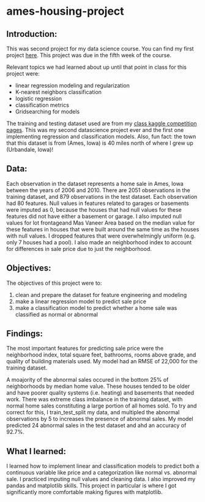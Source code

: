 # ames-housing-project
## Introduction:
This was second project for my data science course. You can find my first project [here](https://github.com/AdamMBailin/titanic-project). This project was due in the fifth week of the course.

Relevant topics we had learned about up until that point in class for this project were:
  - linear regression modeling and regularization
  - K-nearest neighbors classification
  - logistic regression 
  - classification metrics
  - Gridsearching for models

The training and testing dataset used are from my [class kaggle competition pages](https://www.kaggle.com/c/dsi-west-3-project-2-classification-challenge/data). This was my second datascience project ever and the first one implementing regression and classification models. Also, fun fact: the town that this dataset is from (Ames, Iowa) is 40 miles north of where I grew up (Urbandale, Iowa)!

## Data:
Each observation in the dataset represents a home sale in Ames, Iowa between the years of 2006 and 2010. There are 2051 observations in the training dataset, and 879 observations in the test dataset. Each observation had 80 features. Null values in features related to garages or basements were imputed as 0, because the houses that had null values for these features did not have either a basement or garage. I also imputed null values for lot frontageand Mas Vaneer Area based on the median value for these features in houses that were built around the same time as the houses with null values. I dropped features that were overwhelmingly uniform (e.g. only 7 houses had a pool). I also made an neighborhood index to account for differences in sale price due to just the neighborhood.

## Objectives:
The objectives of this project were to:
1. clean and prepare the dataset for feature engineering and modeling
2. make a linear regression model to predict sale price
3. make a classification model to predict whether a home sale was classified as normal or abnormal

## Findings:
The most important features for predicting sale price were the neighborhood index, total square feet, bathrooms, rooms above grade, and quality of building materials used. My model had an RMSE of 22,000 for the training dataset.

A moajority of the abnormal sales occured in the bottom 25% of neighborhoods by median home value. These houses tended to be older and have poorer quality systems (i.e. heating) and basements that needed work. There was extreme class imbalance in the training dataset, with normal home sales constituting a large portion of all homes sold. To try and correct for this, I train_test_split my data, and multipled the abnormal observations by 5 to increases the presence of abnormal sales. My model predicted 24 abnormal sales in the test dataset and ahd an accuracy of 92.7%.

## What I learned:
I learned how to implement linear and classification models to predict both a continuous variable like price and a categorization like normal vs. abnormal sale. I practiced imputing null values and cleaning data. I also improved my pandas and matplotlib skills. This project in particular is where I got significantly more comfortable making figures with matplotlib.
